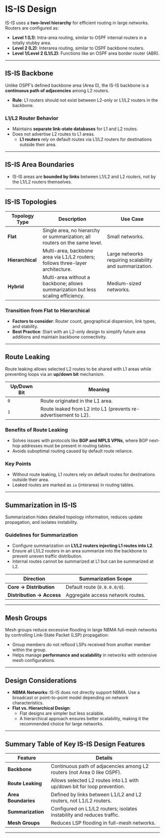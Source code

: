 # IS-IS Design  

IS-IS uses a **two-level hierarchy** for efficient routing in large networks. Routers are configured as:  
- **Level 1 (L1)**: Intra-area routing, similar to OSPF internal routers in a totally stubby area.  
- **Level 2 (L2)**: Interarea routing, similar to OSPF backbone routers.  
- **Level 1/Level 2 (L1/L2)**: Functions like an OSPF area border router (ABR).  

---

## IS-IS Backbone  
Unlike OSPF’s defined backbone area (Area 0), the IS-IS backbone is a **continuous path of adjacencies** among L2 routers.  
- **Rule**: L1 routers should not exist between L2-only or L1/L2 routers in the backbone.

### L1/L2 Router Behavior  
- Maintains **separate link-state databases** for L1 and L2 routes.  
- Does not advertise L2 routes to L1 areas.  
  - **L1 routers** rely on default routes via L1/L2 routers for destinations outside their area.  

---

## IS-IS Area Boundaries  
- IS-IS areas are **bounded by links** between L1/L2 and L2 routers, not by the L1/L2 routers themselves.  

---

## IS-IS Topologies  

| **Topology Type** | **Description**                                                                  | **Use Case**                                            |
| ----------------- | -------------------------------------------------------------------------------- | ------------------------------------------------------- |
| **Flat**          | Single area, no hierarchy or summarization; all routers on the same level.       | Small networks.                                         |
| **Hierarchical**  | Multi-area, backbone area via L1/L2 routers; follows three-layer architecture.   | Large networks requiring scalability and summarization. |
| **Hybrid**        | Multi-area without a backbone; allows summarization but less scaling efficiency. | Medium-sized networks.                                  |

### Transition from Flat to Hierarchical  
- **Factors to consider**: Router count, geographical dispersion, link types, and stability.  
- **Best Practice**: Start with an L2-only design to simplify future area additions and maintain backbone connectivity.  

---

## Route Leaking  

Route leaking allows selected L2 routes to be shared with L1 areas while preventing loops via an **up/down bit** mechanism.  

| **Up/Down Bit** | **Meaning**                                                     |
| --------------- | --------------------------------------------------------------- |
| `0`             | Route originated in the L1 area.                                |
| `1`             | Route leaked from L2 into L1 (prevents re-advertisement to L2). |

### Benefits of Route Leaking  
- Solves issues with protocols like **BGP and MPLS VPNs**, where BGP next-hop addresses must be present in routing tables.  
- Avoids suboptimal routing caused by default route reliance.  

### Key Points  
- Without route leaking, L1 routers rely on default routes for destinations outside their area.  
- Leaked routes are marked as `ia` (interarea) in routing tables.  

---

## Summarization in IS-IS  

Summarization hides detailed topology information, reduces update propagation, and isolates instability.  

### Guidelines for Summarization  
- Configure summarization on **L1/L2 routers injecting L1 routes into L2**.  
- Ensure all L1/L2 routers in an area summarize into the backbone to prevent uneven traffic distribution.  
- Internal routes cannot be summarized at L1 but can be summarized at L2.  

| **Direction**             | **Summarization Scope**          |
| ------------------------- | -------------------------------- |
| **Core → Distribution**   | Default route (`0.0.0.0/0`).     |
| **Distribution → Access** | Aggregate access network routes. |

---

## Mesh Groups  

Mesh groups reduce excessive flooding in large NBMA full-mesh networks by controlling Link-State Packet (LSP) propagation:  
- Group members do not reflood LSPs received from another member within the group.  
- Helps manage **performance and scalability** in networks with extensive mesh configurations.  

---

## Design Considerations  

- **NBMA Networks**: IS-IS does not directly support NBMA. Use a broadcast or point-to-point model depending on network characteristics.  
- **Flat vs. Hierarchical Design**:  
  - Flat designs are simpler but less scalable.  
  - A hierarchical approach ensures better scalability, making it the recommended choice for large networks.  

---

## Summary Table of Key IS-IS Design Features  

| Feature             | Details                                                                 |
| ------------------- | ----------------------------------------------------------------------- |
| **Backbone**        | Continuous path of adjacencies among L2 routers (not Area 0 like OSPF). |
| **Route Leaking**   | Allows selected L2 routes into L1 with up/down bit for loop prevention. |
| **Area Boundaries** | Defined by links between L1/L2 and L2 routers, not L1/L2 routers.       |
| **Summarization**   | Configured on L1/L2 routers; isolates instability and reduces traffic.  |
| **Mesh Groups**     | Reduces LSP flooding in full-mesh networks.                             |

---
